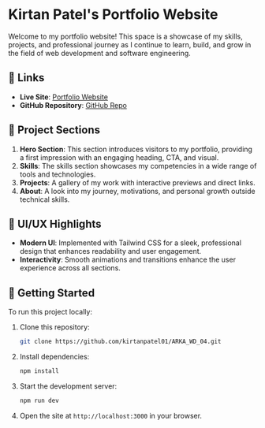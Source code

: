 # Kirtan Patel's Portfolio Website

Welcome to my portfolio website! This space is a showcase of my skills, projects, and professional journey as I continue to learn, build, and grow in the field of web development and software engineering.

## 🔗 Links

- **Live Site**: [Portfolio Website](https://kirtanpatel01.github.io/ARKA_WD_04/)
- **GitHub Repository**: [GitHub Repo](https://github.com/kirtanpatel01/ARKA_WD_04)

## 📁 Project Sections

1. **Hero Section**: This section introduces visitors to my portfolio, providing a first impression with an engaging heading, CTA, and visual.
2. **Skills**: The skills section showcases my competencies in a wide range of tools and technologies.
3. **Projects**: A gallery of my work with interactive previews and direct links.
4. **About**: A look into my journey, motivations, and personal growth outside technical skills.

## 🎨 UI/UX Highlights

- **Modern UI**: Implemented with Tailwind CSS for a sleek, professional design that enhances readability and user engagement.
- **Interactivity**: Smooth animations and transitions enhance the user experience across all sections.

## 🔄 Getting Started

To run this project locally:
1. Clone this repository: 
    ```bash
    git clone https://github.com/kirtanpatel01/ARKA_WD_04.git
    ```
2. Install dependencies:
    ```bash
    npm install
    ```
3. Start the development server:
    ```bash
    npm run dev
    ```
4. Open the site at `http://localhost:3000` in your browser.
